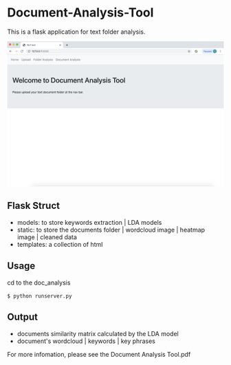 # Document-Analysis-Tool

This is a flask application for text folder analysis.

<img src="pics/pic1.jpg" />


## Flask Struct

- models: to store keywords extraction | LDA models
- static: to store the documents folder | wordcloud image | heatmap image | cleaned data
- templates: a collection of html

## Usage

cd to the doc_analysis
```
$ python runserver.py
```

## Output

- documents similarity matrix calculated by the LDA model
- document's wordcloud | keywords | key phrases 

For more infomation, please see the Document Analysis Tool.pdf
